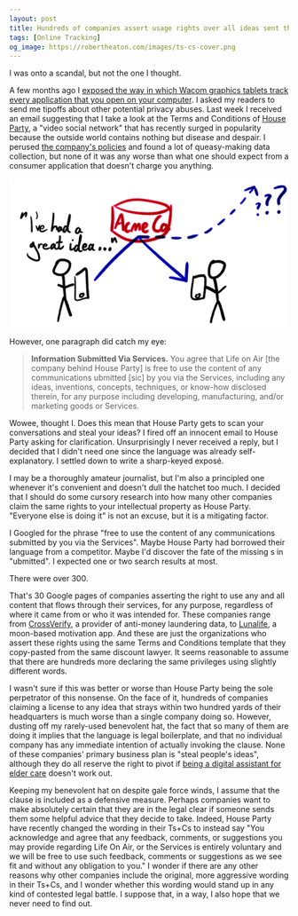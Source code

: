 ```yaml
---
layout: post
title: Hundreds of companies assert usage rights over all ideas sent through their services
tags: [Online Tracking]
og_image: https://robertheaton.com/images/ts-cs-cover.png
---
```

I was onto a scandal, but not the one I thought.

A few months ago I [exposed the way in which Wacom graphics tablets track every application that you open on your computer][wacom]. I asked my readers to send me tipoffs about other potential privacy abuses. Last week I received an email suggesting that I take a look at the Terms and Conditions of [House Party][houseparty], a "video social network" that has recently surged in popularity because the outside world contains nothing but disease and despair. I perused [the company's policies][houseparty-ts-cs] and found a lot of queasy-making data collection, but none of it was any worse than what one should expect from a consumer application that doesn't charge you anything.

<img src="/images/ts-cs-cover.png" />

However, one paragraph did catch my eye:

> **Information Submitted Via Services.** You agree that Life on Air [the company behind House Party] is free to use the content of any communications ubmitted [sic] by you via the Services, including any ideas, inventions, concepts, techniques, or know-how disclosed therein, for any purpose including developing, manufacturing, and/or marketing goods or Services. 

Wowee, thought I. Does this mean that House Party gets to scan your conversations and steal your ideas? I fired off an innocent email to House Party asking for clarification. Unsurprisingly I never received a reply, but I decided that I didn't need one since the language was already self-explanatory. I settled down to write a sharp-keyed exposé.

I may be a thoroughly amateur journalist, but I'm also a principled one whenever it's convenient and doesn't dull the hatchet too much. I decided that I should do some cursory research into how many other companies claim the same rights to your intellectual property as House Party. "Everyone else is doing it" is not an excuse, but it is a mitigating factor.

I Googled for the phrase "free to use the content of any communications submitted by you via the Services". Maybe House Party had borrowed their language from a competitor. Maybe I'd discover the fate of the missing s in "ubmitted". I expected one or two search results at most. 

There were over 300.

That's 30 Google pages of companies asserting the right to use any and all content that flows through their services, for any purpose, regardless of where it came from or who it was intended for. These companies range from [CrossVerify][crossverify], a provider of anti-money laundering data, to [Lunalife][lunalife], a moon-based motivation app. And these are just the organizations who assert these rights using the same Terms and Conditions template that they copy-pasted from the same discount lawyer. It seems reasonable to assume that there are hundreds more declaring the same privileges using slightly different words.

I wasn't sure if this was better or worse than House Party being the sole perpetrator of this nonsense. On the face of it, hundreds of companies claiming a license to any idea that strays within two hundred yards of their headquarters is much worse than a single company doing so. However, dusting off my rarely-used benevolent hat, the fact that so many of them are doing it implies that the language is legal boilerplate, and that no individual company has any immediate intention of actually invoking the clause. None of these companies' primary business plan is "steal people's ideas", although they do all reserve the right to pivot if [being a digital assistant for elder care][aloecare] doesn't work out.

Keeping my benevolent hat on despite gale force winds, I assume that the clause is included as a defensive measure. Perhaps companies want to make absolutely certain that they are in the legal clear if someone sends them some helpful advice that they decide to take. Indeed, House Party have recently changed the wording in their Ts+Cs to instead say "You acknowledge and agree that any feedback, comments, or suggestions you may provide regarding Life On Air, or the Services is entirely voluntary and we will be free to use such feedback, comments or suggestions as we see fit and without any obligation to you." I wonder if there are any other reasons why other companies include the original, more aggressive wording in their Ts+Cs, and I wonder whether this wording would stand up in any kind of contested legal battle. I suppose that, in a way, I also hope that we never need to find out.

[wacom]: https://robertheaton.com/2020/02/05/wacom-drawing-tablets-track-name-of-every-application-you-open/
[houseparty]: https://houseparty.com/
[houseparty-ts-cs]: https://houseparty.com/privacy/#houseparty-privacy-policy
[crossverify]: https://crossverify.com/privacy-policy/
[lunalife]: http://lunalifeapp.com/en/privacy-policy/
[aloecare]: https://get.aloecare.com/privacy/
